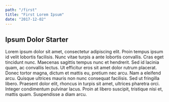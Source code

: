 ```yaml
---
path: "/first"
title: "First Lorem Ipsum"
date: "2017-12-02"
---
```


## Ipsum Dolor Starter
Lorem ipsum dolor sit amet, consectetur adipiscing elit. Proin tempus ipsum id velit lobortis facilisis. Nunc vitae turpis a ante lobortis convallis. Cras eget tincidunt nunc. Maecenas sagittis tempus nunc et hendrerit. Sed id lacinia quam, ac convallis lectus. Ut efficitur eros sit amet dolor rutrum placerat. Donec tortor magna, dictum et mattis eu, pretium nec arcu. Nam a eleifend arcu. Quisque ultrices mauris non nunc consequat facilisis. Sed ut fringilla libero. Praesent dolor elit, rhoncus in turpis sit amet, ultrices pharetra orci. Integer condimentum pulvinar lacus. Proin at libero suscipit, tristique nisi et, mattis quam. Suspendisse a diam arcu.
